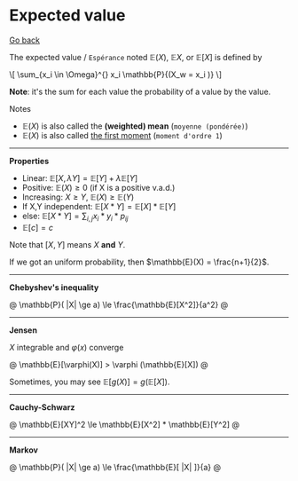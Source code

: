# Expected value

[Go back](..)

The expected value / ``Espérance`` noted
$\mathbb{E}(X)$, $\mathbb{E}X$, or $\mathbb{E}[X]$
is defined by

<div>
\[
\sum_{x_i \in \Omega}^{} x_i \mathbb{P}{(X_w = x_i )}
\]
</div>

**Note**: it's the sum for
each value the probability of a value by the value.

Notes

* $\mathbb{E}(X)$ is also called the **(weighted) mean** (`moyenne (pondérée)`)
* $\mathbb{E}(X)$ is also called [the first moment](https://en.wikipedia.org/wiki/Moment_(mathematics)#Mean)
  (`moment d'ordre 1`)

<hr class="sl">

**Properties**

* Linear: $\mathbb{E}[X, \lambda Y] = \mathbb{E}[Y] + \lambda \mathbb{E}[Y]$
* Positive: $\mathbb{E}(X) \ge 0$ <span class="tms">(if X is a positive v.a.d.)</span>
* Increasing: $X \ge Y$, $\mathbb{E}(X) \ge \mathbb{E}(Y)$
* If X,Y independent: $\mathbb{E}[X * Y] = \mathbb{E}[X] * \mathbb{E}[Y]$
* else: $\mathbb{E}[X * Y] = \sum_{i,j} x_i * y_i * p_{ij}$
* $\mathbb{E}[c] = c$

Note that $[X,Y]$ means $X$ **and** $Y$.

If we got an uniform probability, then $\mathbb{E}(X) = \frac{n+1}{2}$.

<hr class="sr">

**Chebyshev's inequality**

@
\mathbb{P}( |X| \ge a) \le \frac{\mathbb{E}[X^2]}{a^2}
@

<hr class="sl">

**Jensen**

$X$ integrable and $\varphi(x)$ converge

@
\mathbb{E}[\varphi(X)] > \varphi (\mathbb{E}[X])
@

Sometimes, you may see $\mathbb{E}[g(X)] = g(\mathbb{E}[X])$.

<hr class="sr">

**Cauchy-Schwarz**

@
\mathbb{E}[XY]^2 \le \mathbb{E}[X^2] * \mathbb{E}[Y^2]
@

<hr class="sl">

**Markov**

@
\mathbb{P}( |X| \ge a) \le \frac{\mathbb{E}[ |X| ]}{a}
@